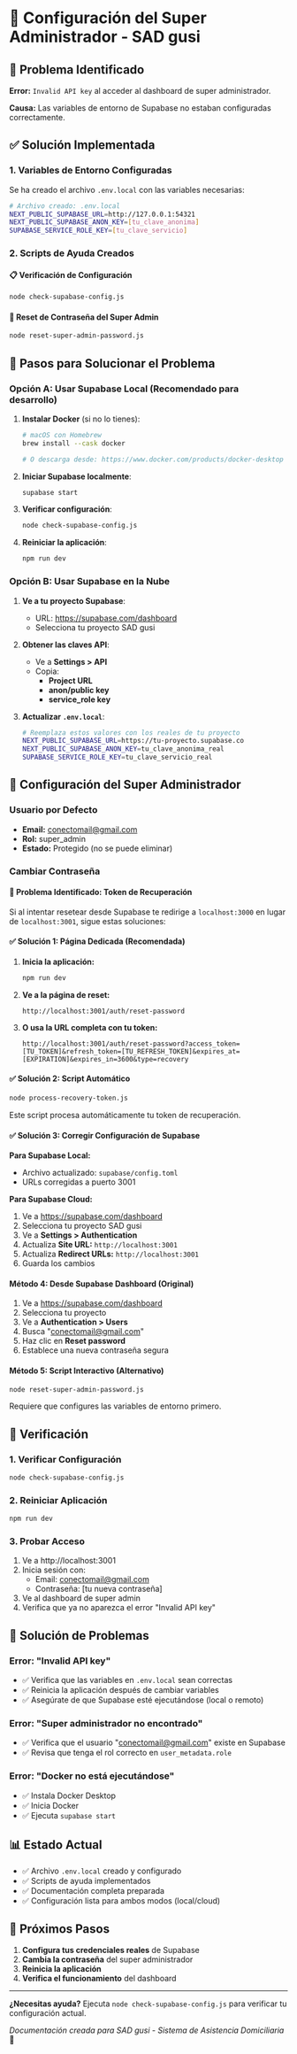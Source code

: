 # 🚀 Configuración del Super Administrador - SAD gusi

## 🐛 Problema Identificado

**Error:** `Invalid API key` al acceder al dashboard de super administrador.

**Causa:** Las variables de entorno de Supabase no estaban configuradas correctamente.

## ✅ Solución Implementada

### 1. Variables de Entorno Configuradas

Se ha creado el archivo `.env.local` con las variables necesarias:

```bash
# Archivo creado: .env.local
NEXT_PUBLIC_SUPABASE_URL=http://127.0.0.1:54321
NEXT_PUBLIC_SUPABASE_ANON_KEY=[tu_clave_anonima]
SUPABASE_SERVICE_ROLE_KEY=[tu_clave_servicio]
```

### 2. Scripts de Ayuda Creados

#### 📋 Verificación de Configuración

```bash
node check-supabase-config.js
```

#### 🔐 Reset de Contraseña del Super Admin

```bash
node reset-super-admin-password.js
```

## 📝 Pasos para Solucionar el Problema

### Opción A: Usar Supabase Local (Recomendado para desarrollo)

1. **Instalar Docker** (si no lo tienes):

   ```bash
   # macOS con Homebrew
   brew install --cask docker

   # O descarga desde: https://www.docker.com/products/docker-desktop
   ```

2. **Iniciar Supabase localmente**:

   ```bash
   supabase start
   ```

3. **Verificar configuración**:

   ```bash
   node check-supabase-config.js
   ```

4. **Reiniciar la aplicación**:
   ```bash
   npm run dev
   ```

### Opción B: Usar Supabase en la Nube

1. **Ve a tu proyecto Supabase**:
   - URL: https://supabase.com/dashboard
   - Selecciona tu proyecto SAD gusi

2. **Obtener las claves API**:
   - Ve a **Settings > API**
   - Copia:
     - **Project URL**
     - **anon/public key**
     - **service_role key**

3. **Actualizar `.env.local`**:
   ```bash
   # Reemplaza estos valores con los reales de tu proyecto
   NEXT_PUBLIC_SUPABASE_URL=https://tu-proyecto.supabase.co
   NEXT_PUBLIC_SUPABASE_ANON_KEY=tu_clave_anonima_real
   SUPABASE_SERVICE_ROLE_KEY=tu_clave_servicio_real
   ```

## 🔑 Configuración del Super Administrador

### Usuario por Defecto

- **Email:** conectomail@gmail.com
- **Rol:** super_admin
- **Estado:** Protegido (no se puede eliminar)

### Cambiar Contraseña

#### 🚨 Problema Identificado: Token de Recuperación

Si al intentar resetear desde Supabase te redirige a `localhost:3000` en lugar de `localhost:3001`,
sigue estas soluciones:

#### ✅ Solución 1: Página Dedicada (Recomendada)

1. **Inicia la aplicación:**

   ```bash
   npm run dev
   ```

2. **Ve a la página de reset:**

   ```
   http://localhost:3001/auth/reset-password
   ```

3. **O usa la URL completa con tu token:**
   ```
   http://localhost:3001/auth/reset-password?access_token=[TU_TOKEN]&refresh_token=[TU_REFRESH_TOKEN]&expires_at=[EXPIRATION]&expires_in=3600&type=recovery
   ```

#### ✅ Solución 2: Script Automático

```bash
node process-recovery-token.js
```

Este script procesa automáticamente tu token de recuperación.

#### ✅ Solución 3: Corregir Configuración de Supabase

**Para Supabase Local:**

- Archivo actualizado: `supabase/config.toml`
- URLs corregidas a puerto 3001

**Para Supabase Cloud:**

1. Ve a https://supabase.com/dashboard
2. Selecciona tu proyecto SAD gusi
3. Ve a **Settings > Authentication**
4. Actualiza **Site URL:** `http://localhost:3001`
5. Actualiza **Redirect URLs:** `http://localhost:3001`
6. Guarda los cambios

#### Método 4: Desde Supabase Dashboard (Original)

1. Ve a https://supabase.com/dashboard
2. Selecciona tu proyecto
3. Ve a **Authentication > Users**
4. Busca "conectomail@gmail.com"
5. Haz clic en **Reset password**
6. Establece una nueva contraseña segura

#### Método 5: Script Interactivo (Alternativo)

```bash
node reset-super-admin-password.js
```

Requiere que configures las variables de entorno primero.

## 🧪 Verificación

### 1. Verificar Configuración

```bash
node check-supabase-config.js
```

### 2. Reiniciar Aplicación

```bash
npm run dev
```

### 3. Probar Acceso

1. Ve a http://localhost:3001
2. Inicia sesión con:
   - Email: conectomail@gmail.com
   - Contraseña: [tu nueva contraseña]
3. Ve al dashboard de super admin
4. Verifica que ya no aparezca el error "Invalid API key"

## 🚨 Solución de Problemas

### Error: "Invalid API key"

- ✅ Verifica que las variables en `.env.local` sean correctas
- ✅ Reinicia la aplicación después de cambiar variables
- ✅ Asegúrate de que Supabase esté ejecutándose (local o remoto)

### Error: "Super administrador no encontrado"

- ✅ Verifica que el usuario "conectomail@gmail.com" existe en Supabase
- ✅ Revisa que tenga el rol correcto en `user_metadata.role`

### Error: "Docker no está ejecutándose"

- ✅ Instala Docker Desktop
- ✅ Inicia Docker
- ✅ Ejecuta `supabase start`

## 📊 Estado Actual

- ✅ Archivo `.env.local` creado y configurado
- ✅ Scripts de ayuda implementados
- ✅ Documentación completa preparada
- ✅ Configuración lista para ambos modos (local/cloud)

## 🎯 Próximos Pasos

1. **Configura tus credenciales reales** de Supabase
2. **Cambia la contraseña** del super administrador
3. **Reinicia la aplicación**
4. **Verifica el funcionamiento** del dashboard

---

**¿Necesitas ayuda?** Ejecuta `node check-supabase-config.js` para verificar tu configuración
actual.

_Documentación creada para SAD gusi - Sistema de Asistencia Domiciliaria_ 🦡
